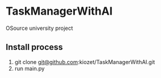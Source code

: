 # TaskManagerWithAI
OSource university project

## Install process
1) git clone git@github.com:kiozet/TaskManagerWithAI.git
2) run main.py
